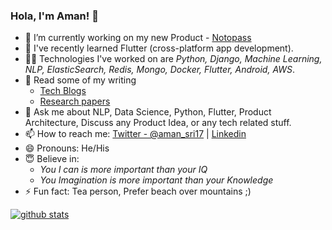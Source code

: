 ### Hola, I'm Aman! 👋

- 🔭 I’m currently working on my new Product - [Notopass](https://www.notopass.com)
- 🤗 I've recently learned Flutter (cross-platform app development). 
- 🤹🏻‍ Technologies I've worked on are *Python, Django, Machine Learning, NLP, ElasticSearch, Redis, Mongo, Docker, Flutter, Android, AWS*.
- 📄 Read some of my writing
  - [Tech Blogs](https://haptik.ai/tech/author/aman-srivastava/)
  - [Research papers](https://www.researchgate.net/profile/Aman_Srivastava14/research)
- 💬 Ask me about NLP, Data Science, Python, Flutter, Product Architecture, Discuss any Product Idea, or any tech related stuff.
- 📫 How to reach me: [Twitter - @aman_sri17](https://twitter.com/aman_sri17) | [Linkedin](https://www.linkedin.com/in/aman-srivastava-a8bb1285/)
- 😄 Pronouns: He/His
- 😇 Believe in: 
  - *You I can is more important than your IQ* 
  - *You Imagination is more important than your Knowledge*
- ⚡ Fun fact: Tea person, Prefer beach over mountains ;)

[![github stats](https://github-readme-stats.vercel.app/api?username=amansrivastava17&show_icons=true&hide_border=False)](https://github.com/amansrivastava17)
